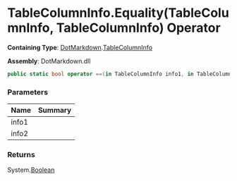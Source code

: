 # TableColumnInfo\.Equality\(TableColumnInfo, TableColumnInfo\) Operator

**Containing Type**: [DotMarkdown](../../README.md)\.[TableColumnInfo](../README.md)

**Assembly**: DotMarkdown\.dll

```csharp
public static bool operator ==(in TableColumnInfo info1, in TableColumnInfo info2)
```

### Parameters

| Name | Summary |
| ---- | ------- |
| info1 | |
| info2 | |

### Returns

System\.[Boolean](https://docs.microsoft.com/en-us/dotnet/api/system.boolean)

